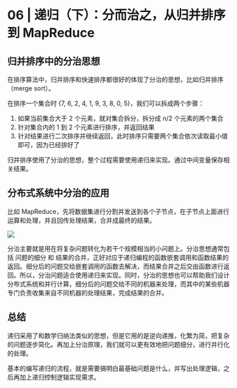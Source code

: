 # 06 | 递归（下）：分而治之，从归并排序到 MapReduce

## 归并排序中的分治思想

在排序算法中，归并排序和快速排序都很好的体现了分治的思想，比如归并排序（merge sort）。

在排序一个集合时 {7, 6, 2, 4, 1, 9, 3, 8, 0, 5}，我们可以拆成两个步骤：

1. 如果当前集合大于 2 个元素，就对集合拆分，拆分成 n/2 个元素的两个集合
2. 针对集合内的 1 到 2 个元素进行排序，并返回结果
3. 针对结果进行二次排序并继续返回，此时排序只需要两个集合依次读取最小值即可，因为已经排好了

归并排序使用了分治的思想，整个过程需要使用递归来实现。通过中间变量保存相关结果。

## 分布式系统中分治的应用

比如 MapReduce，先将数据集进行分割并发送到各个子节点，在子节点上面进行运算和处理，并且回传处理结果，合并成最终的结果。

![](https://static001.geekbang.org/resource/image/78/31/78eefc6b61bad62f257f2b5e4972f031.jpg)

分治主要就是用在将复杂问题转化为若干个规模相当的小问题上。分治思想通常包括 问题的细分 和 结果的合并，正好对应于递归编程的函数嵌套调用和函数结果的返回。细分后的问题交给嵌套调用的函数去解决，而结果合并之后交由函数进行返回。所以，分治问题适合使用递归来实现。同时，分治的思想也可以帮助我们设计分布式系统和并行计算，细分后的问题交给不同的机器来处理，而其中的某些机器专门负责收集来自不同机器的处理结果，完成结果的合并。

## 总结

递归采用了和数学归纳法类似的思想，但是它用的是逆向递推，化繁为简，把复杂的问题逐步简化。再加上分治原理，我们就可以更有效地把问题细分，进行并行化的处理。

基本的编写递归的流程，就是需要搞明白最基础问题是什么，并写出处理逻辑，之后再加上递归控制逻辑实现需求。
